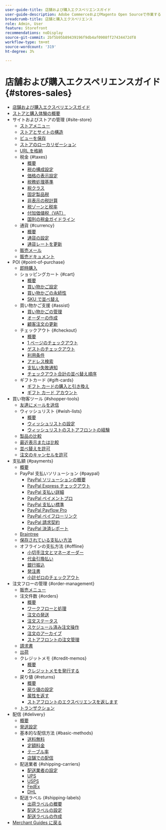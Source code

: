 ```yaml
---
user-guide-title: 店舗および購入エクスペリエンスガイド
user-guide-description: Adobe CommerceおよびMagento Open Sourceで作業するサイト管理者、カスタマーサービスエージェント、およびセールスマネージャーを対象とした包括的な情報です。
breadcrumb-title: 店舗と購入エクスペリエンス
role: Admin, User
feature: Storefront
recommendations: noDisplay
source-git-commit: 2bf5b95b89439196f9db4af0908ff27434472df8
workflow-type: tm+mt
source-wordcount: '319'
ht-degree: 3%

---
```



# 店舗および購入エクスペリエンスガイド {#stores-sales}

+ [店舗および購入エクスペリエンスガイド](guide-overview.md)
+ [ストアと購入体験の概要](introduction.md)
+ サイトおよびストアの管理 {#site-store}
   + [ストアメニュー](stores-menu.md)
   + [ストアとサイトの構造](stores.md)
   + [ビューを保存](store-views.md)
   + [ストアのローカリゼーション](store-localize.md)
   + [URL を格納](store-urls.md)
   + 税金 {#taxes}
      + [概要](taxes.md)
      + [税の構成設定](tax-settings-general.md)
      + [価格の表示設定](display-settings.md)
      + [税務処理基準](tax-rules.md)
      + [税クラス](tax-class.md)
      + [固定製品税](fixed-product-tax.md)
      + [非表示の税計算](hidden-tax-calculation.md)
      + [税ゾーンと税率](tax-zones-rates.md)
      + [付加価値税（VAT）](vat.md)
      + [国別の税金ガイドライン](international-tax-guidelines.md)
   + 通貨 {#currency}
      + [概要](currency.md)
      + [通貨の設定](currency-configuration.md)
      + [通貨レートを更新](currency-update.md)
   + [販売メール](sales-email.md)
   + [販売ドキュメント](sales-documents.md)
+ POI {#point-of-purchase}
   + [即時購入](checkout-instant-purchase.md)
   + ショッピングカート {#cart}
      + [概要](cart.md)
      + [買い物かご設定](cart-configuration.md)
      + [買い物かごの永続性](cart-persistent.md)
      + [SKU で並べ替え](order-by-sku.md)
   + 買い物かご支援 {#assist}
      + [買い物かごの管理](shopping-assisted-cart-manage.md)
      + [オーダーの作成](customer-account-create-order.md)
      + [顧客注文の更新](order-update.md)
   + チェックアウト {#checkout}
      + [概要](checkout-process.md)
      + [1 ページのチェックアウト](checkout-one-page.md)
      + [ゲストのチェックアウト](checkout-guest.md)
      + [利用条件](terms-and-conditions.md)
      + [アドレス検索](checkout-address-search.md)
      + [支払い失敗通知](checkout-payment-failed-emails.md)
      + [チェックアウト合計の並べ替え順序](checkout-totals-sort-order.md)
   + ギフトカード {#gift-cards}
      + [ギフト カードの購入と引き換え](product-gift-card-workflow.md)
      + [ギフト カード アカウント](product-gift-card-accounts.md)
+ 買い物客ツール {#shopper-tools}
   + [友達にメールを送信](email-a-friend.md)
   + ウィッシュリスト {#wish-lists}
      + [概要](wishlists.md)
      + [ウィッシュリストの設定](wishlist-configuration.md)
      + [ウィッシュリストのストアフロントの経験](wishlist-storefront.md)
   + [製品の比較](product-compare.md)
   + [最近表示または比較](products-viewed-compared.md)
   + [並べ替えを許可](reorders-allow.md)
   + [注文のキャンセルを許可](cancel-allow.md)
+ 支払額 {#payments}
   + [概要](payments.md)
   + PayPal 支払いソリューション {#paypal}
      + [PayPal ソリューションの概要](paypal.md)
      + [PayPal Express チェックアウト](paypal-express-checkout.md)
      + [PayPal 支払い詳細](paypal-payments-advanced.md)
      + [PayPal ペイメントプロ](paypal-payments-pro.md)
      + [PayPal 支払い標準](paypal-payments-standard.md)
      + [PayPal Payflow Pro](paypal-payflow-pro.md)
      + [PayPal ペイフローリンク](paypal-payflow-link.md)
      + [PayPal 請求契約](paypal-billing-agreements.md)
      + [PayPal 決済レポート](paypal-settlement-reports.md)
   + [Braintree](braintree.md)
   + [保存されている支払い方法](stored-payment-methods.md)
   + オフラインの支払方法 {#offline}
      + [小切手注文とマネーオーダー](check-money-order.md)
      + [代金引換払い](cash-on-delivery.md)
      + [銀行振込](bank-transfer.md)
      + [発注書](purchase-order.md)
      + [小計ゼロのチェックアウト](zero-subtotal-checkout.md)
+ 注文フローの管理 {#order-management}
   + [販売メニュー](sales-menu.md)
   + 注文件数 {#orders}
      + [概要](orders.md)
      + [ワークフローと処理](order-processing.md)
      + [注文の発送](order-ship.md)
      + [注文ステータス](order-status.md)
      + [スケジュール済み注文操作](order-scheduled-operations.md)
      + [注文のアーカイブ](order-archive.md)
      + [ストアフロントの注文管理](orders-storefront.md)
   + [請求書](invoices.md)
   + [出荷](shipments.md)
   + クレジットメモ {#credit-memos}
      + [概要](credit-memos.md)
      + [クレジットメモを発行する](credit-memo-create.md)
   + 戻り値 {#returns}
      + [概要](returns.md)
      + [戻り値の設定](rma-configure.md)
      + [属性を返す](attributes-returns.md)
      + [ストアフロントのエクスペリエンスを返します](rma-customer-experience.md)
   + [トランザクション](transactions.md)
+ 配信 {#delivery}
   + [概要](delivery.md)
   + [発送設定](shipping-settings.md)
   + 基本的な配信方法 {#basic-methods}
      + [送料無料](shipping-free.md)
      + [定額料金](shipping-flat-rate.md)
      + [テーブル率](shipping-table-rate.md)
      + [店舗での配信](shipping-in-store-delivery.md)
   + 配送業者 {#shipping-carriers}
      + [配送業者の設定](carriers.md)
      + [UPS](ups.md)
      + [USPS](usps.md)
      + [FedEx](fedex.md)
      + [DHL](dhl.md)
   + 配送ラベル {#shipping-labels}
      + [出荷ラベルの概要](shipping-labels.md)
      + [配送ラベルの設定](shipping-label-configure.md)
      + [配送ラベルの作成](shipping-label-create.md)
+ [Merchant Guides に戻る](https://experienceleague.adobe.com/en/docs/commerce-admin/user-guides/home)

